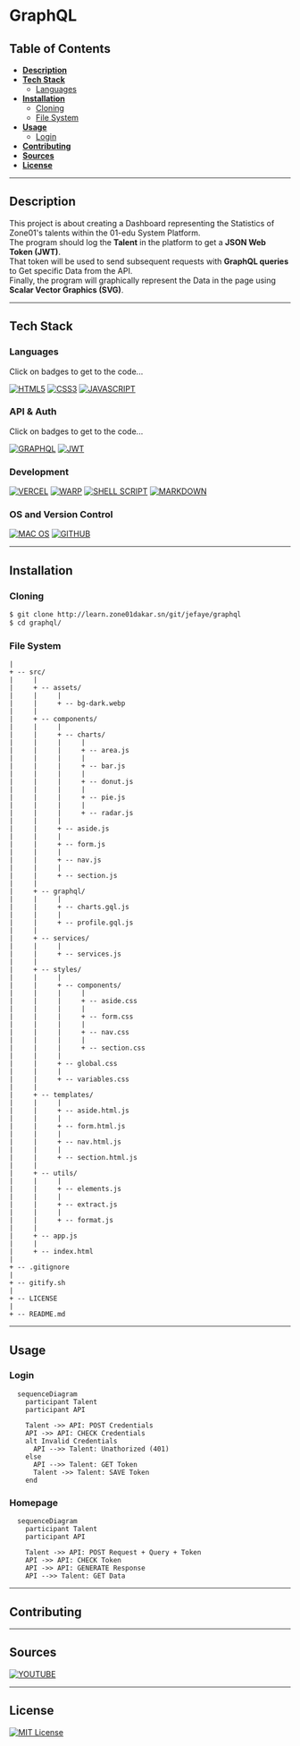# GraphQL

## Table of Contents

- [**Description**](#description)
- [**Tech Stack**](#tech-stack)
  - [Languages](#languages)
- [**Installation**](#installation)
  - [Cloning](#cloning)
  - [File System](#file-system)
- [**Usage**](#usage)
  - [Login](#login)
- [**Contributing**](#contributing)
- [**Sources**](#sources)
- [**License**](#license)

<hr style="background: #333">

## Description 

This project is about creating a Dashboard representing the Statistics of Zone01's talents within the 01-edu System Platform.  
The program should log the **Talent** in the platform to get a **JSON Web Token (JWT)**.  
That token will be used to send subsequent requests with **GraphQL queries** to Get specific Data from the API.  
Finally, the program will graphically represent the Data in the page using **Scalar Vector Graphics (SVG)**.

<hr style="background: #333">

## Tech Stack

### Languages

Click on badges to get to the code...

[![HTML5](https://img.shields.io/badge/HTML5-E34F26?style=for-the-badge&logo=html5&logoColor=white)](src/index.html)
[![CSS3](https://img.shields.io/badge/CSS3-1572B6?style=for-the-badge&logo=css3&logoColor=white)](src/styles/global.css/style.css)
[![JAVASCRIPT](https://img.shields.io/badge/JavaScript-323330?style=for-the-badge&logo=javascript&logoColor=F7DF1E)](src/app.js)

### API & Auth

Click on badges to get to the code...

[![GRAPHQL](https://img.shields.io/badge/GraphQl-E10098?style=for-the-badge&logo=graphql&logoColor=white)](src/graphql/profile.gql.js)
[![JWT](https://img.shields.io/badge/JWT-000000?style=for-the-badge&logo=JSON%20web%20tokens&logoColor=white)](src/components/form.js)

### Development

[![VERCEL](https://img.shields.io/badge/Vercel-000000?style=for-the-badge&logo=vercel&logoColor=white)]()
[![WARP](https://img.shields.io/badge/warp-01A4FF?style=for-the-badge&logo=warp&logoColor=white)]()
[![SHELL SCRIPT](https://img.shields.io/badge/Shell_Script-121011?style=for-the-badge&logo=gnu-bash&logoColor=white)]()
[![MARKDOWN](https://img.shields.io/badge/Markdown-000000?style=for-the-badge&logo=markdown&logoColor=white)]()

### OS and Version Control

[![MAC OS](https://img.shields.io/badge/mac%20os-000000?style=for-the-badge&logo=apple&logoColor=white)]()
[![GITHUB](https://img.shields.io/badge/GitHub-100000?style=for-the-badge&logo=github&logoColor=white)]()

<hr style="background: #333">

## Installation

### Cloning

```bash
$ git clone http://learn.zone01dakar.sn/git/jefaye/graphql
$ cd graphql/
```

### File System

    |
    + -- src/
    |     |
    |     + -- assets/
    |     |     |
    |     |     + -- bg-dark.webp
    |     |
    |     + -- components/
    |     |     |
    |     |     + -- charts/
    |     |     |     |
    |     |     |     + -- area.js
    |     |     |     |
    |     |     |     + -- bar.js
    |     |     |     |
    |     |     |     + -- donut.js
    |     |     |     |
    |     |     |     + -- pie.js
    |     |     |     |
    |     |     |     + -- radar.js
    |     |     |
    |     |     + -- aside.js
    |     |     |
    |     |     + -- form.js
    |     |     |
    |     |     + -- nav.js
    |     |     |
    |     |     + -- section.js
    |     |
    |     + -- graphql/
    |     |     |
    |     |     + -- charts.gql.js
    |     |     |
    |     |     + -- profile.gql.js
    |     |
    |     + -- services/
    |     |     |
    |     |     + -- services.js
    |     |
    |     + -- styles/
    |     |     |
    |     |     + -- components/
    |     |     |     |
    |     |     |     + -- aside.css
    |     |     |     |
    |     |     |     + -- form.css
    |     |     |     |
    |     |     |     + -- nav.css
    |     |     |     |
    |     |     |     + -- section.css
    |     |     |
    |     |     + -- global.css
    |     |     |
    |     |     + -- variables.css
    |     |
    |     + -- templates/
    |     |     |
    |     |     + -- aside.html.js
    |     |     |
    |     |     + -- form.html.js
    |     |     |
    |     |     + -- nav.html.js
    |     |     |
    |     |     + -- section.html.js
    |     |
    |     + -- utils/
    |     |     |
    |     |     + -- elements.js
    |     |     |
    |     |     + -- extract.js
    |     |     |
    |     |     + -- format.js
    |     |
    |     + -- app.js
    |     |
    |     + -- index.html
    |
    + -- .gitignore
    |
    + -- gitify.sh
    |
    + -- LICENSE
    |
    + -- README.md

<hr style="background: #333">

## Usage

### Login
<!-- REVIEW: Sequence Diagram -->
```mermaid
  sequenceDiagram
    participant Talent
    participant API

    Talent ->> API: POST Credentials
    API ->> API: CHECK Credentials
    alt Invalid Credentials
      API -->> Talent: Unathorized (401)
    else
      API -->> Talent: GET Token
      Talent ->> Talent: SAVE Token
    end    
```

### Homepage

```mermaid
  sequenceDiagram
    participant Talent
    participant API
    
    Talent ->> API: POST Request + Query + Token
    API ->> API: CHECK Token
    API ->> API: GENERATE Response
    API -->> Talent: GET Data
```

<hr style="background: #333">

## Contributing

<hr style="background: #333">

## Sources

[![YOUTUBE](https://img.shields.io/badge/YouTube-FF0000?style=for-the-badge&logo=youtube&logoColor=white)]()

<hr style="background: #333">

## License

[![MIT License](https://img.shields.io/badge/License-MIT-green)](LICENSE)
